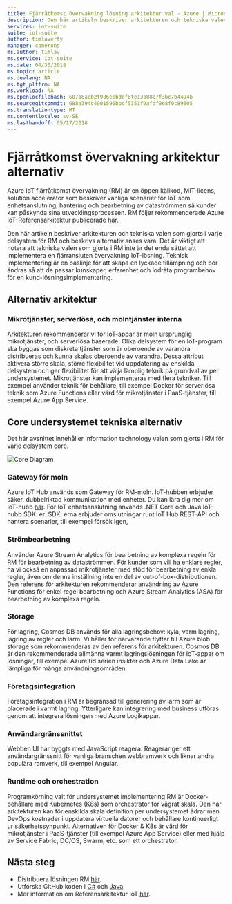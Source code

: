 ```yaml
---
title: Fjärråtkomst övervakning lösning arkitektur val - Azure | Microsoft Docs
description: Den här artikeln beskriver arkitekturen och tekniska valen som gjorts i Fjärrövervaknings
services: iot-suite
suite: iot-suite
author: timlaverty
manager: camerons
ms.author: timlav
ms.service: iot-suite
ms.date: 04/30/2018
ms.topic: article
ms.devlang: NA
ms.tgt_pltfrm: NA
ms.workload: NA
ms.openlocfilehash: 607b8aeb2f986eebddf8fe13b88e7f3bc7b4494b
ms.sourcegitcommit: 688a394c4901590bbcf5351f9afdf9e8f0c89505
ms.translationtype: MT
ms.contentlocale: sv-SE
ms.lasthandoff: 05/17/2018
---
```

# <a name="remote-monitoring-architectural-choices"></a>Fjärråtkomst övervakning arkitektur alternativ

Azure IoT fjärråtkomst övervakning (RM) är en öppen källkod, MIT-licens, solution accelerator som beskriver vanliga scenarier för IoT som enhetsanslutning, hantering och bearbetning av dataströmmen så kunder kan påskynda sina utvecklingsprocessen.  RM följer rekommenderade Azure IoT-Referensarkitektur publicerade [här](https://azure.microsoft.com/updates/microsoft-azure-iot-reference-architecture-available/).  

Den här artikeln beskriver arkitekturen och tekniska valen som gjorts i varje delsystem för RM och beskrivs alternativ anses vara.  Det är viktigt att notera att tekniska valen som gjorts i RM inte är det enda sättet att implementera en fjärransluten övervakning IoT-lösning.  Teknisk implementering är en baslinje för att skapa en lyckade tillämpning och bör ändras så att de passar kunskaper, erfarenhet och lodräta programbehov för en kund-lösningsimplementering.

## <a name="architectural-choices"></a>Alternativ arkitektur

### <a name="microservices-serverless-and-cloud-native"></a>Mikrotjänster, serverlösa, och molntjänster interna

Arkitekturen rekommenderar vi för IoT-appar är moln ursprunglig mikrotjänster, och serverlösa baserade.  Olika delsystem för en IoT-program ska byggas som diskreta tjänster som är oberoende av varandra distribueras och kunna skalas oberoende av varandra.  Dessa attribut aktivera större skala, större flexibilitet vid uppdatering av enskilda delsystem och ger flexibilitet för att välja lämplig teknik på grundval av per undersystemet.  Mikrotjänster kan implementeras med flera tekniker. Till exempel använder teknik för behållare, till exempel Docker för serverlösa teknik som Azure Functions eller värd för mikrotjänster i PaaS-tjänster, till exempel Azure App Service.

## <a name="core-subsystem-technology-choices"></a>Core undersystemet tekniska alternativ

Det här avsnittet innehåller information technology valen som gjorts i RM för varje delsystem core.

![Core Diagram](./media/iot-accelerators-remote-monitoring-architectural-choices/subsystem.png) 

### <a name="cloud-gateway"></a>Gateway för moln
Azure IoT Hub används som Gateway för RM-moln.  IoT-hubben erbjuder säker, dubbelriktad kommunikation med enheter. Du kan lära dig mer om IoT-hubb [här](https://azure.microsoft.com/services/iot-hub/). För IoT enhetsanslutning används .NET Core och Java IoT-hubb SDK: er.  SDK: erna erbjuder omslutningar runt IoT Hub REST-API och hantera scenarier, till exempel försök igen, 

### <a name="stream-processing"></a>Strömbearbetning
Använder Azure Stream Analytics för bearbetning av komplexa regeln för RM för bearbetning av dataströmmen.  För kunder som vill ha enklare regler, ha vi också en anpassad mikrotjänster med stöd för bearbetning av enkla regler, även om denna inställning inte en del av out-of-box-distributionen. Den referens för arkitekturen rekommenderar användning av Azure Functions för enkel regel bearbetning och Azure Stream Analytics (ASA) för bearbetning av komplexa regeln.  

### <a name="storage"></a>Storage
För lagring, Cosmos DB används för alla lagringsbehov: kyla, varm lagring, lagring av regler och larm. Vi håller för närvarande flyttar till Azure blob storage som rekommenderas av den referens för arkitekturen.  Cosmos DB är den rekommenderade allmänna varmt lagringslösningen för IoT-appar om lösningar, till exempel Azure tid serien insikter och Azure Data Lake är lämpliga för många användningsområden.

### <a name="business-integration"></a>Företagsintegration
Företagsintegration i RM är begränsad till generering av larm som är placerade i varmt lagring. Ytterligare kan integrering med business utföras genom att integrera lösningen med Azure Logikappar.

### <a name="user-interface"></a>Användargränssnittet
Webben UI har byggts med JavaScript reagera.  Reagerar ger ett användargränssnitt för vanliga branschen webbramverk och liknar andra populära ramverk, till exempel Angular.  

### <a name="runtime-and-orchestration"></a>Runtime och orchestration
Programkörning valt för undersystemet implementering RM är Docker-behållare med Kubernetes (K8s) som orchestrator för vågrät skala.  Den här arkitekturen kan för enskilda skala definition per undersystemet ådrar men DevOps kostnader i uppdatera virtuella datorer och behållare kontinuerligt ur säkerhetssynpunkt.  Alternativen för Docker & K8s är värd för mikrotjänster i PaaS-tjänster (till exempel Azure App Service) eller med hjälp av Service Fabric, DC/OS, Swarm, etc. som ett orchestrator.

## <a name="next-steps"></a>Nästa steg
* Distribuera lösningen RM [här](https://www.azureiotsuite.com/).
* Utforska GitHub koden i [C#](https://github.com/Azure/azure-iot-pcs-remote-monitoring-dotnet/) och [Java](https://github.com/Azure/azure-iot-pcs-remote-monitoring-java/).  
* Mer information om Referensarkitektur IoT [här](https://azure.microsoft.com/updates/microsoft-azure-iot-reference-architecture-available/).
